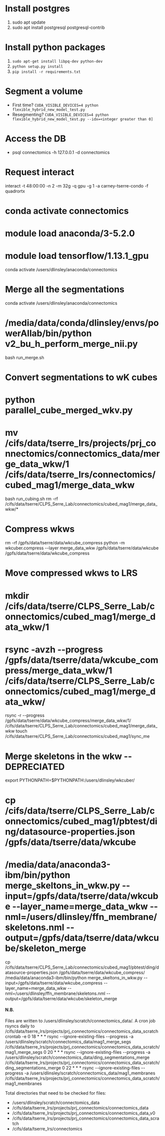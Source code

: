 # Install postgres
1. sudo apt update
2. sudo apt install postgresql postgresql-contrib

# Install python packages
1. `sudo apt-get install libpq-dev python-dev`
2. `python setup.py install`
3. `pip install -r requirements.txt`

# Segment a volume
- First time? `CUDA_VISIBLE_DEVICES=4 python flexible_hybrid_new_model_test.py`
- Resegmenting? `CUDA_VISIBLE_DEVICES=4 python flexible_hybrid_new_model_test.py --idx=<integer greater than 0]` 

# Access the DB
- psql connectomics -h 127.0.0.1 -d connectomics

# Request interact
interact -t 48:00:00 -n 2 -m 32g -q gpu -g 1 -a carney-tserre-condo -f quadrortx
# conda activate connectomics
# module load anaconda/3-5.2.0
# module load tensorflow/1.13.1_gpu
conda activate /users/dlinsley/anaconda/connectomics

#####
# Merge all the segmentations
conda activate /users/dlinsley/anaconda/connectomics
# /media/data/conda/dlinsley/envs/powerAIlab/bin/python v2_bu_h_perform_merge_nii.py
bash run_merge.sh

# Convert segmentations to wK cubes
# python parallel_cube_merged_wkv.py
# mv /cifs/data/tserre_lrs/projects/prj_connectomics/connectomics_data/merge_data_wkw/1 /cifs/data/tserre_lrs/connectomics/cubed_mag1/merge_data_wkw
bash run_cubing.sh
rm -rf /cifs/data/tserre/CLPS_Serre_Lab/connectomics/cubed_mag1/merge_data_wkw/*

# Compress wkws
rm -rf /gpfs/data/tserre/data/wkcube_compress
python -m wkcuber.compress --layer merge_data_wkw /gpfs/data/tserre/data/wkcube /gpfs/data/tserre/data/wkcube_compress

# Move compressed wkws to LRS
# mkdir /cifs/data/tserre/CLPS_Serre_Lab/connectomics/cubed_mag1/merge_data_wkw/1
# rsync -avzh --progress /gpfs/data/tserre/data/wkcube_compress/merge_data_wkw/1 /cifs/data/tserre/CLPS_Serre_Lab/connectomics/cubed_mag1/merge_data_wkw/
rsync -r --progress /gpfs/data/tserre/data/wkcube_compress/merge_data_wkw/1/ /cifs/data/tserre/CLPS_Serre_Lab/connectomics/cubed_mag1/merge_data_wkw
touch /cifs/data/tserre/CLPS_Serre_Lab/connectomics/cubed_mag1/sync_me

# Merge skeletons in the wkw -- DEPRECIATED
export PYTHONPATH=$PYTHONPATH:/users/dlinsley/wkcuber/
# cp /cifs/data/tserre/CLPS_Serre_Lab/connectomics/cubed_mag1/pbtest/ding/datasource-properties.json /gpfs/data/tserre/data/wkcube
# /media/data/anaconda3-ibm/bin/python merge_skeltons_in_wkw.py --input=/gpfs/data/tserre/data/wkcube --layer_name=merge_data_wkw --nml=/users/dlinsley/ffn_membrane/skeletons.nml  --output=/gpfs/data/tserre/data/wkcube/skeleton_merge
cp /cifs/data/tserre/CLPS_Serre_Lab/connectomics/cubed_mag1/pbtest/ding/datasource-properties.json /gpfs/data/tserre/data/wkcube_compress/
/media/data/anaconda3-ibm/bin/python merge_skeltons_in_wkw.py --input=/gpfs/data/tserre/data/wkcube_compress --layer_name=merge_data_wkw --nml=/users/dlinsley/ffn_membrane/skeletons.nml  --output=/gpfs/data/tserre/data/wkcube/skeleton_merge

#### N.B.
Files are written to /users/dlinsley/scratch/connectomics_data/. A cron job rsyncs daily to /cifs/data/tserre_lrs/projects/prj_connectomics/connectomics_data_scratch
crontab -e
0 18 * * * rsync --ignore-existing-files --progress -a /users/dlinsley/scratch/connectomics_data/mag1_merge_segs /cifs/data/tserre_lrs/projects/prj_connectomics/connectomics_data_scratch/mag1_merge_segs
0 20 * * * rsync --ignore-existing-files --progress -a /users/dlinsley/scratch/connectomics_data/ding_segmentations_merge /cifs/data/tserre_lrs/projects/prj_connectomics/connectomics_data_scratch/ding_segmentations_merge
0 22 * * * rsync --ignore-existing-files --progress -a /users/dlinsley/scratch/connectomics_data/mag1_membranes /cifs/data/tserre_lrs/projects/prj_connectomics/connectomics_data_scratch/mag1_membranes

Total directories that need to be checked for files:
- /users/dlinsley/scratch/connectomics_data
- /cifs/data/tserre_lrs/projects/prj_connectomics/connectomics_data
- /cifs/data/tserre_lrs/projects/prj_connectomics/connectomics_data_v0
- /cifs/data/tserre_lrs/projects/prj_connectomics/connectomics_data_scratch
- /cifs/data/tserre_lrs/connectomics

